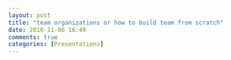 ```yaml
---
layout: post
title: "team organizations or how to build team from scratch"
date: 2010-11-06 16:49
comments: true
categories: [Presentations]
---
```


<object width="853" height="480"><param name="movie" value="//www.youtube.com/v/lB0wJQGHWOM?version=3&amp;hl=en_US"></param><param name="allowFullScreen" value="true"></param><param name="allowscriptaccess" value="always"></param><embed src="//www.youtube.com/v/lB0wJQGHWOM?version=3&amp;hl=en_US" type="application/x-shockwave-flash" width="853" height="480" allowscriptaccess="always" allowfullscreen="true"></embed></object>
